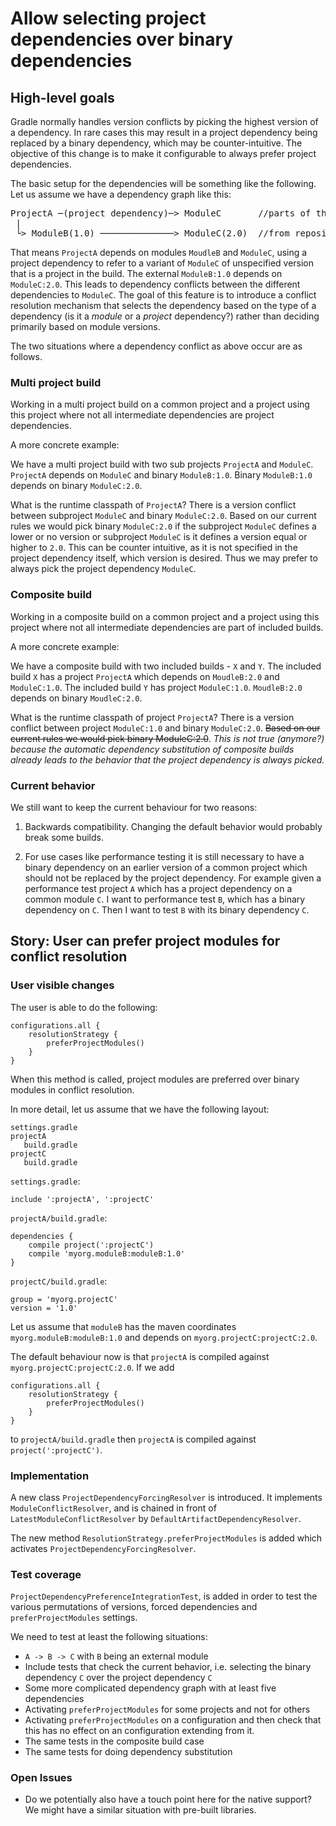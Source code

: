 # Allow selecting project dependencies over binary dependencies

## High-level goals

Gradle normally handles version conflicts by picking the highest version of a dependency.
In rare cases this may result in a project dependency being replaced by a binary dependency, which
may be counter-intuitive. The objective of this change is to make it 
configurable to always prefer project dependencies.

The basic setup for the dependencies will be something like the following.
Let us assume we have a dependency graph like this:

<pre>
ProjectA ─(project dependency)─> ModuleC       //parts of the build
 |
 └> ModuleB(1.0) ──────────────> ModuleC(2.0)  //from repository
</pre>

That means `ProjectA` depends on modules `MoudleB` and `ModuleC`, using a project dependency
to refer to a variant of `ModuleC` of unspecified version that is a project in the build.
The external `ModuleB:1.0` depends on `ModuleC:2.0`.
This leads to dependency conflicts between the different dependencies to `ModuleC`.
The goal of this feature is to introduce a conflict resolution mechanism that selects the
dependency based on the type of a dependency (is it a _module_ or a _project_ dependency?) 
rather than deciding primarily based on module versions.

The two situations where a dependency conflict as above occur are as follows.

### Multi project build 

Working in a multi project build on a common project and a project using
this project where not all intermediate dependencies are project dependencies.

A more concrete example:

We have a multi project build with two sub projects `ProjectA` and `ModuleC`.
`ProjectA` depends on `ModuleC` and binary `ModuleB:1.0`.
Binary `ModuleB:1.0` depends on binary `ModuleC:2.0`.

What is the runtime classpath of `ProjectA`? There is a version conflict between subproject
`ModuleC` and binary `ModuleC:2.0`. Based on our current rules we would pick binary `ModuleC:2.0`
if the subproject `ModuleC` defines a lower or no version or subproject `ModuleC` is it defines 
a version equal or higher to `2.0`. This can be counter intuitive, as it is not specified in the
project dependency itself, which version is desired. Thus we may prefer to always pick the project 
dependency `ModuleC`.   
 
### Composite build 

Working in a composite build on a common project and a project using
this project where not all intermediate dependencies are part of included builds.

A more concrete example:

We have a composite build with two included builds - `X` and `Y`.
The included build `X` has a project `ProjectA` which depends on `MoudleB:2.0` and `ModuleC:1.0`.
The included build `Y` has project `ModuleC:1.0`.
`MoudleB:2.0` depends on binary `MoudleC:2.0`.

What is the runtime classpath of project `ProjectA`? There is a version conflict between
project `ModuleC:1.0` and binary `ModuleC:2.0`. ~~Based on our current rules we would pick
binary ModuleC:2.0~~. _This is not true (anymore?) because the automatic dependency substitution
of composite builds already leads to the behavior that the project dependency is always picked._

### Current behavior  
  
We still want to keep the current behaviour for two reasons:

1. Backwards compatibility. Changing the default behavior would probably break some builds.

2. For use cases like performance testing it is still necessary to have
  a binary dependency on an earlier version of a common project which
  should not be replaced by the project dependency.
  For example given a performance test project `A` which has a project dependency
  on a common module `C`. I want to performance test `B`, which has a binary dependency
  on `C`. Then I want to test `B` with its binary dependency `C`.
  
## Story: User can prefer project modules for conflict resolution

### User visible changes

The user is able to do the following:

    configurations.all {
        resolutionStrategy {
            preferProjectModules()
        }
    }

When this method is called, project modules are preferred over binary modules
in conflict resolution.

In more detail, let us assume that we have the following layout:

    settings.gradle
    projectA
       build.gradle
    projectC
       build.gradle


`settings.gradle`:
   
    include ':projectA', ':projectC'

`projectA/build.gradle`:
    
    dependencies {
        compile project(':projectC')
        compile 'myorg.moduleB:moduleB:1.0'
    }

`projectC/build.gradle`:
    
    group = 'myorg.projectC'
    version = '1.0'

Let us assume that `moduleB` has the maven coordinates `myorg.moduleB:moduleB:1.0`
and depends on `myorg.projectC:projectC:2.0`.

The default behaviour now is that `projectA` is compiled against `myorg.projectC:projectC:2.0`. If
we add

    configurations.all {
        resolutionStrategy {
            preferProjectModules()
        }
    }

to `projectA/build.gradle` then `projectA` is compiled against `project(':projectC')`.

### Implementation

A new class `ProjectDependencyForcingResolver` is introduced. It implements `ModuleConflictResolver`,
and is chained in front of `LatestModuleConflictResolver` by `DefaultArtifactDependencyResolver`.

The new method `ResolutionStrategy.preferProjectModules` is added which activates `ProjectDependencyForcingResolver`.

### Test coverage

`ProjectDependencyPreferenceIntegrationTest`, is added in order to test the various permutations of
versions, forced dependencies and `preferProjectModules` settings.

We need to test at least the following situations:

* `A -> B -> C` with `B` being an external module
* Include tests that check the current behavior, i.e. selecting the binary dependency `C`
  over the project dependency `C`
* Some more complicated dependency graph with at least five dependencies
* Activating `preferProjectModules` for some projects and not for others
* Activating `preferProjectModules` on a configuration and then check that
  this has no effect on an configuration extending from it.
* The same tests in the composite build case
* The same tests for doing dependency substitution

### Open Issues

* Do we potentially also have a touch point here for the native support?
  We might have a similar situation with pre-built libraries.
